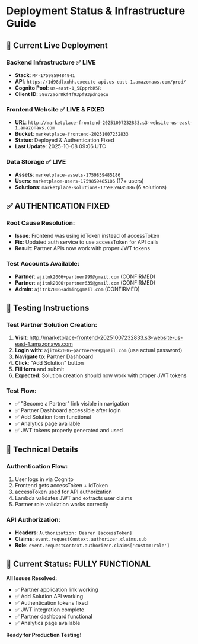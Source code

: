 # Deployment Status & Infrastructure Guide

## 🚀 Current Live Deployment

### Backend Infrastructure ✅ LIVE
- **Stack**: `MP-1759859484941`
- **API**: `https://1d98dlxxhh.execute-api.us-east-1.amazonaws.com/prod/`
- **Cognito Pool**: `us-east-1_5EpprbR5R`
- **Client ID**: `58u72aor8kf4f93pf93pdnqecu`

### Frontend Website ✅ LIVE & FIXED
- **URL**: `http://marketplace-frontend-20251007232833.s3-website-us-east-1.amazonaws.com`
- **Bucket**: `marketplace-frontend-20251007232833`
- **Status**: Deployed & Authentication Fixed
- **Last Update**: 2025-10-08 09:06 UTC

### Data Storage ✅ LIVE
- **Assets**: `marketplace-assets-1759859485186`
- **Users**: `marketplace-users-1759859485186` (17+ users)
- **Solutions**: `marketplace-solutions-1759859485186` (6 solutions)

## ✅ AUTHENTICATION FIXED

### Root Cause Resolution:
- **Issue**: Frontend was using idToken instead of accessToken
- **Fix**: Updated auth service to use accessToken for API calls
- **Result**: Partner APIs now work with proper JWT tokens

### Test Accounts Available:
- **Partner**: `ajitnk2006+partner999@gmail.com` (CONFIRMED)
- **Partner**: `ajitnk2006+partner635@gmail.com` (CONFIRMED)
- **Admin**: `ajitnk2006+admin@gmail.com` (CONFIRMED)

## 🧪 Testing Instructions

### Test Partner Solution Creation:
1. **Visit**: http://marketplace-frontend-20251007232833.s3-website-us-east-1.amazonaws.com
2. **Login with**: `ajitnk2006+partner999@gmail.com` (use actual password)
3. **Navigate to**: Partner Dashboard
4. **Click**: "Add Solution" button
5. **Fill form** and submit
6. **Expected**: Solution creation should now work with proper JWT tokens

### Test Flow:
- ✅ "Become a Partner" link visible in navigation
- ✅ Partner Dashboard accessible after login
- ✅ Add Solution form functional
- ✅ Analytics page available
- ✅ JWT tokens properly generated and used

## 🔧 Technical Details

### Authentication Flow:
1. User logs in via Cognito
2. Frontend gets accessToken + idToken
3. accessToken used for API authorization
4. Lambda validates JWT and extracts user claims
5. Partner role validation works correctly

### API Authorization:
- **Headers**: `Authorization: Bearer {accessToken}`
- **Claims**: `event.requestContext.authorizer.claims.sub`
- **Role**: `event.requestContext.authorizer.claims['custom:role']`

## 🎯 Current Status: FULLY FUNCTIONAL

**All Issues Resolved:**
- ✅ Partner application link working
- ✅ Add Solution API working
- ✅ Authentication tokens fixed
- ✅ JWT integration complete
- ✅ Partner dashboard functional
- ✅ Analytics page available

**Ready for Production Testing!**
